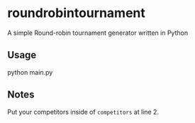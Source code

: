 # roundrobintournament

A simple Round-robin tournament generator written in Python

## Usage

python main.py

## Notes

Put your competitors inside of `competitors` at line 2.
